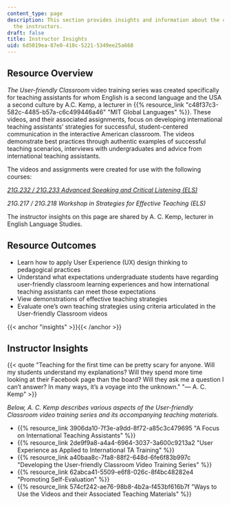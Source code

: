 ```yaml
---
content_type: page
description: This section provides insights and information about the course from
  the instructors.
draft: false
title: Instructor Insights
uid: 6d5019ea-87e0-410c-5221-5349ee25a668
---
```

## Resource Overview

_The User-friendly Classroom_ video training series was created specifically for teaching assistants for whom English is a second language and the USA a second culture by A.C. Kemp, a lecturer in {{% resource_link "c48f37c3-582c-4485-b57a-c6c499446a46" "MIT Global Languages" %}}. These videos, and their associated assignments, focus on developing international teaching assistants’ strategies for successful, student-centered communication in the interactive American classroom. The videos demonstrate best practices through authentic examples of successful teaching scenarios, interviews with undergraduates and advice from international teaching assistants.

The videos and assignments were created for use with the following courses:

[_21G.232 / 21G.233 Advanced Speaking and Critical Listening (ELS)_](/courses/21g-232-advanced-speaking-and-critical-listening-skills-els-spring-2007)

_21G.217 / 21G.218 Workshop in Strategies for Effective Teaching (ELS)_

The instructor insights on this page are shared by A. C. Kemp, lecturer in English Language Studies.

## Resource Outcomes

- Learn how to apply User Experience (UX) design thinking to pedagogical practices
- Understand what expectations undergraduate students have regarding user-friendly classroom learning experiences and how international teaching assistants can meet those expectations
- View demonstrations of effective teaching strategies
- Evaluate one’s own teaching strategies using criteria articulated in the User-friendly Classroom videos

{{< anchor "insights" >}}{{< /anchor >}}

## Instructor Insights

{{< quote "Teaching for the first time can be pretty scary for anyone. Will my students understand my explanations? Will they spend more time looking at their Facebook page than the board? Will they ask me a question I can’t answer? In many ways, it’s a voyage into the unknown." "— A. C. Kemp" >}}

_Below, A. C. Kemp describes various aspects of the User-friendly Classroom video training series and its accompanying teaching materials._

- {{% resource_link 3906da10-7f3e-a9dd-8f72-a85c3c479695 "A Focus on International Teaching Assistants" %}}
- {{% resource_link 2de9f9a8-a4a4-6964-3037-3a600c9213a2 "User Experience as Applied to International TA Training" %}}
- {{% resource_link a40baa8c-7fa8-88f2-648d-6fe6f83b997c "Developing the User-friendly Classroom Video Training Series" %}}
- {{% resource_link 62abca41-5509-e6f8-026c-8f4bc48282e4 "Promoting Self-Evaluation" %}}
- {{% resource_link 574cf242-ae76-98b8-4b2a-f453bf616b7f "Ways to Use the Videos and their Associated Teaching Materials" %}}